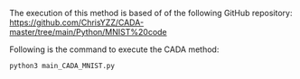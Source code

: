 The execution of this method is based of of the following GitHub repository: https://github.com/ChrisYZZ/CADA-master/tree/main/Python/MNIST%20code

Following is the command to execute the CADA method:

```
python3 main_CADA_MNIST.py
```

